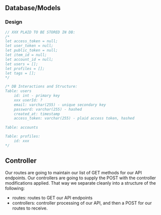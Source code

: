 ## Database/Models
### Design
```javascript
// XXX PLAID TO BE STORED IN DB:
/*
let access_token = null;
let user_token = null;
let public_token = null;
let item_id = null;
let account_id = null;
let users = [];
let profiles = [];
let tags = [];
*/

/* DB Interactions and Structure:
Table: users
	id: int - primary key
	xxx userId: ?
	email: varchar(255) - unique secondary key
	password: varchar(255) - hashed
	created_at: timestamp
	access_token: varchar(255) - plaid access token, hashed
	
Table: accounts

Table: profiles:
	id: xxx
*/
```

## Controller
Our routes are going to maintain our list of GET methods for our API endpoints.
Our controllers are going to supply the POST with the controller modifications
applied. That way we separate cleanly into a structure of the following:
 * routes: routes to GET our API endpoints
 * controllers: controller processing of our API, and then a POST for our routes
   to receive.

